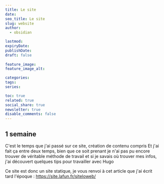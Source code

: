 ```yaml
---
title: Le site
date: 
seo_title: Le site
slug: website
author:
  - obsidian

lastmod: 
expiryDate: 
publishDate: 
draft: false
  
feature_image: 
feature_image_alt: 

categories:
tags:
series:

toc: true
related: true
social_share: true
newsletter: true
disable_comments: false
---
```

## 1 semaine

C'est le temps que j'ai passé sur ce site, création de contenu compris
Et j'ai fait ça entre deux temps, bien que ce soit prenant je n'ai pas pu encore trouver de véritable méthode de travail et si je savais où trouver mes infos, j'ai découvert quelques tips pour travailler avec Hugo

Ce site est donc un site statique, je vous renvoi à cet article que j'ai écrit tard l'époque : 
https://site.lafun.fr/siteloweb/